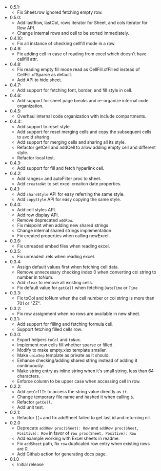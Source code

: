 * 0.5.1:
    * Fix Sheet.row ignored fetching empty row.
* 0.5.0:
    * Add lastRow, lastCol, rows iterator for Sheet, and cols iterator for Row API.
    * Change internal rows and cell to be sorted immediately.
* 0.4.10:
    * Fix all instance of checking cellfill mode in a row.
* 0.4.9:
    * Fix adding cell in case of reading from excel which doesn't have cellfill attr.
* 0.4.8:
    * Fix reading empty fill mode read as CellFill.cfFilled instead of CellFill.cfSparse as default.
    * Add API to hide sheet.
* 0.4.7:
    * Add support for fetching font, border, and fill style in cell.
* 0.4.6:
    * Add support for sheet page breaks and re-organize internal code organization.
* 0.4.5:
    * Overhaul internal code organization with include compartments.
* 0.4.4:
    * Add support to reset style.
    * Add support for reset merging cells and copy the subsequent cells to avoid sharing.
    * Add support for merging cells and sharing all its style.
    * Refactor getCell and addCell to allow adding empty cell and different style.
    * Refactor local test.
* 0.4.3:
    * Add support for fill and fetch hyperlink cell.
* 0.4.2:
    * Add ranges= and autoFilter proc to sheet.
    * Add `createdAt` to set excel creation date properties.
* 0.4.1:
    * Add `shareStyle` API for easy referring the same style.
    * Add `copyStyle` API for easy copying the same style.
* 0.4.0:
    * Add cell styles API.
    * Add row display API.
    * Remove deprecated `addRow`.
    * Fix mispoint when adding new shared strings
    * Change internal shared strings implementation.
    * Fix created properties when calling newExcel.
* 0.3.6:
    * Fix unreaded embed files when reading excel.
* 0.3.5:
    * Fix unreaded .rels when reading excel.
* 0.3.4:
    * Assign default values first when fetching cell data.
    * Remove unnecessary checking index 0 when converting col string to number in toNum.
    * Add `clear` to remove all existing cells.
    * Fix default value for `getCell` when fetching `DateTime` or `Time`
* 0.3.3:
    * Fix toCol and toNum when the cell number or col string is more than 701 or "ZZ".
* 0.3.2:
    * Fix row assignment when no rows are available in new sheet.
* 0.3.1:
    * Add support for filling and fetching formula cell.
    * Support fetching filled cells row.
* 0.3.0:
    * Export helpers `toCol` and `toNum`.
    * Implement row cells fill whether sparse or filled.
    * Modify to make empty.xlsx template smaller.
    * Make `unixSep` template as private as it should.
    * Enhance checking/adding shared string instead of adding it continuously.
    * Make string entry as inline string when it's small string, less than 64 characters.
    * Enforce column to be upper case when accessing cell in row.
* 0.2.2:
    * Add `getCellIt` to access the string value directly as `it`.
    * Change temporary file name and hashed it when calling `$`.
    * Refactor `getCell`.
    * Add unit test.
* 0.2.1:
    * Refactor `[]=` and fix addSheet failed to get last id and returning nil.
* 0.2.0
  * Deprecate `addRow proc(Sheet): Row` and `addRow proc(Sheet, Positive): Row` in favor of `row proc(Sheet, Positive): Row`
  * Add example working with Excel sheets in readme.
  * Fix `addSheet` path, fix `row` duplicated row entry when existing rows are 0.
  * Add Github action for generating docs page.
* 0.1.0
  * Initial release
